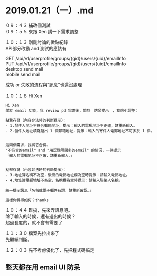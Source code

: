 # 2019.01.21（一）.md

０９：４３ 補改個測試  
０９：５５ 來跟 Xen 講一下需求調整  

１０：１３ 剛剛討論的做點紀錄  
 API部分改動 and 測試的應該有

 GET /api/v1/userprofile/groups/{gid}/users/{uid}/emailInfo  
 PUT /api/v1/userprofile/groups/{gid}/users/{uid}/emailInfo  
 desktop send mail  
 mobile send mail  

 成功 or 失敗的流程與"訊息"也還沒處理  

１０：１８ Hi Xen  
```
Hi Xen
關於 email 功能，我 review pd 需求後，關於　防呆提示　，我想小調整：

點擊存儲（內容非法時的判斷提示）：
- 1.發件人地址不符合郵箱地址，提示：輸入的電郵地址不正確，請重新輸入。
- 2.發件人地址填寫超出 1 個郵箱地址，提示：輸入的寄件人電郵地址不可多於 1 個。


這兩個需求，我將它合併。
"不符合的email" and "用逗點隔開多的email" 的情況，一律提示
「輸入的電郵地址不正確，請重新輸入。」


點擊存儲（內容非法時的判斷提示）：
- 3.地址簿名稱不為空，後面的電郵地址欄為空時提示：請輸入電郵地址。
- 4.地址簿電郵地址不為空，名稱欄為空時提示：請輸入聯絡人名稱。

統一提示訊息「名稱或電子郵件有誤，請重新確認。」

這樣你覺得如何？thanks
```

１０：４４ 難搞，先來弄訊息吧。  
除了輸入的時候，還有送出的時候？  
超過長度的，就不會有需要了  

１１：３０ 檔案先拉出來了  
先繼續判斷。  

１２：０３ 先不考慮優化了，先把程式碼搞定  

## 整天都在用 email UI 防呆
